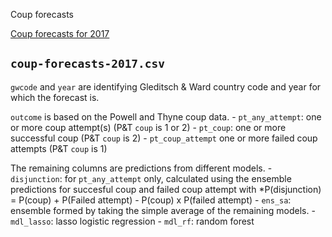 Coup forecasts

[Coup forecasts for 2017](http://andybeger.com/2017/01/03/coup-forecasts-2017/)

## `coup-forecasts-2017.csv`

`gwcode` and `year`  are identifying Gleditsch & Ward country code and year for which the forecast is.

`outcome` is based on the Powell and Thyne coup data.
    - `pt_any_attempt`: one or more coup attempt(s) (P&T `coup` is 1 or 2)
    - `pt_coup`: one or more successful coup (P&T `coup` is 2)
    - `pt_coup_attempt` one or more failed coup attempts (P&T `coup` is 1)

The remaining columns are predictions from different models.
    - `disjunction`: for `pt_any_attempt` only, calculated using the ensemble predictions for succesful coup and failed coup attempt with *P(disjunction) = P(coup) + P(Failed attempt) - P(coup) x P(failed attempt)
    - `ens_sa`: ensemble formed by taking the simple average of the remaining models.
    - `mdl_lasso`: lasso logistic regression
    - `mdl_rf`: random forest


